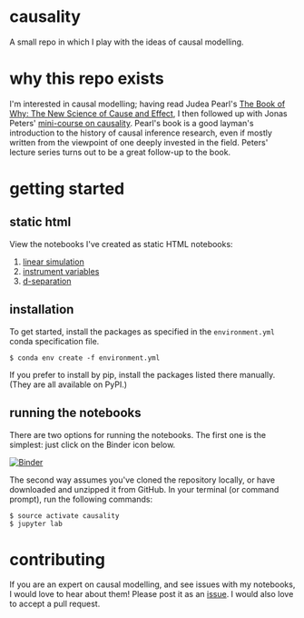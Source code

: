 # causality

A small repo in which I play with the ideas of causal modelling.

# why this repo exists

I'm interested in causal modelling; having read Judea Pearl's [The Book of Why: The New Science of Cause and Effect](https://www.amazon.com/Book-Why-Science-Cause-Effect-ebook/dp/B075CR9QBJ/ref=cm_cr_arp_d_product_top?ie=UTF8), I then followed up with Jonas Peters' [mini-course on causality](https://www.youtube.com/playlist?list=PLW01hpWnEtbTcuY0a0jhZyanHX3GPImAy). Pearl's book is a good layman's introduction to the history of causal inference research, even if mostly written from the viewpoint of one deeply invested in the field. Peters' lecture series turns out to be a great follow-up to the book.

# getting started

## static html

View the notebooks I've created as static HTML notebooks:

1. [linear simulation](notebooks/01-causality-linear-simulation.html)
1. [instrument variables](notebooks/02-instrument-variables.html)
1. [d-separation](notebooks/03-d-separation.html)

## installation

To get started, install the packages as specified in the `environment.yml` conda specification file.

```
$ conda env create -f environment.yml
```

If you prefer to install by pip, install the packages listed there manually. (They are all available on PyPI.)


## running the notebooks

There are two options for running the notebooks. The first one is the simplest: just click on the Binder icon below.

[![Binder](https://mybinder.org/badge.svg)](https://mybinder.org/v2/gh/ericmjl/causality/master)

The second way assumes you've cloned the repository locally, or have downloaded and unzipped it from GitHub. In your terminal (or command prompt), run the following commands:

```
$ source activate causality
$ jupyter lab
```

# contributing

If you are an expert on causal modelling, and see issues with my notebooks, I would love to hear about them! Please post it as an [issue](https://github.com/ericmjl/causality/issues). I would also love to accept a pull request.
